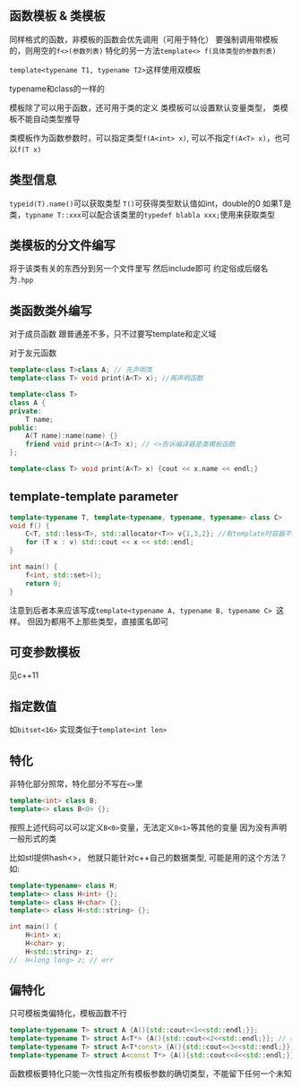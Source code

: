 ## 函数模板 & 类模板
同样格式的函数，非模板的函数会优先调用（可用于特化）
要强制调用带模板的，则用空的`f<>(参数列表)`
特化的另一方法`template<> f(具体类型的参数列表)`

`template<typename T1, typename T2>`这样使用双模板

typename和class的一样的

模板除了可以用于函数，还可用于类的定义
类模板可以设置默认变量类型， 类模板不能自动类型推导

类模板作为函数参数时，可以指定类型`f(A<int> x)`, 可以不指定`f(A<T> x)`，也可以`f(T x)`

## 类型信息
`typeid(T).name()`可以获取类型
`T()`可获得类型默认值如int，double的0
如果T是类，`typname T::xxx`可以配合该类里的`typedef blabla xxx;`使用来获取类型

## 类模板的分文件编写
将于该类有关的东西分到另一个文件里写
然后include即可
约定俗成后缀名为`.hpp`

## 类函数类外编写
对于成员函数
跟普通差不多，只不过要写template和定义域

对于友元函数
```c++
template<class T>class A; // 先声明类
template<class T> void print(A<T> x); //再声明函数

template<class T>
class A {
private:
	T name;
public:
	A(T name):name(name) {}
	friend void print<>(A<T> x); // <>告诉编译器是类模板函数
}; 

template<class T> void print(A<T> x) {cout << x.name << endl;}
```

## template-template parameter
```c++
template<typename T, template<typename, typename, typename> class C>
void f() {
	C<T, std::less<T>, std::allocator<T>> v{1,3,2}; //有template时容器不能只写<T>, 得写全
	for (T x : v) std::cout << x << std::endl;
}

int main() {
	f<int, std::set>();
	return 0;
}
```
注意到后者本来应该写成`template<typename A, typename B, typename C> `这样。
但因为都用不上那些类型，直接匿名即可

## 可变参数模板
见c++11

## 指定数值
如`bitset<16>`
实现类似于`template<int len>`

## 特化
非特化部分照常，特化部分不写在`<>`里
```c++
template<int> class B;
template<> class B<0> {}; 
```

按照上述代码可以可以定义`B<0>`变量，无法定义`B<1>`等其他的变量
因为没有声明一般形式的类

比如stl提供hash<>， 他就只能针对c++自己的数据类型, 可能是用的这个方法？ 如:
```c++
template<typename> class H;
template<> class H<int> {};
template<> class H<char> {};
template<> class H<std::string> {};

int main() {
	H<int> x;
	H<char> y;
	H<std::string> z;
//	H<long long> z; // err
```

## 偏特化
只可模板类偏特化，模板函数不行
```c++
template<typename T> struct A {A(){std::cout<<1<<std::endl;}};
template<typename T> struct A<T*> {A(){std::cout<<2<<std::endl;}}; // 限制为指针（常量指针，指针常量，常量指针常量，普通指针）
template<typename T> struct A<T*const> {A(){std::cout<<3<<std::endl;}}; // 进一步特化指针常量
template<typename T> struct A<const T*> {A(){std::cout<<4<<std::endl;}}; // 进一步特化常量指针
```

函数模板要特化只能一次性指定所有模板参数的确切类型，不能留下任何一个未知